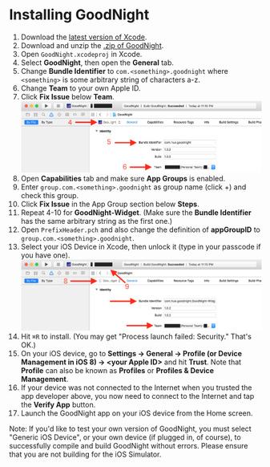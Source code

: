 # Installing GoodNight

1. Download the [latest version of Xcode][1].
2. Download and unzip the [.zip of GoodNight][2].
3. Open `GoodNight.xcodeproj` in Xcode.
4. Select **GoodNight**, then open the **General** tab.
5. Change **Bundle Identifier** to `com.<something>.goodnight` where
`<something>` is some arbitrary string of characters a-z.
6. Change **Team** to your own Apple ID.
7. Click **Fix Issue** below **Team**.
![help-img-1](help-img-1.png)
8. Open **Capabilities** tab and make sure **App Groups** is enabled. 
9. Enter `group.com.<something>.goodnight` as group name (click +) and check this group.
10. Click **Fix Issue** in the App Group section below **Steps**.
11. Repeat 4-10 for **GoodNight-Widget**. (Make sure the **Bundle Identifier** has
the same arbitrary string as the first one.)
12. Open `PrefixHeader.pch` and also change the definition of **appGroupID** to `group.com.<something>.goodnight`.
13. Select your iOS Device in Xcode, then unlock it (type in your passcode if you
have one).
![help-img-2](help-img-2.png)
14. Hit `⌘R` to install. (You may get "Process launch failed: Security." That's
OK.)
15. On your iOS device, go to **Settings → General → Profile (or Device Management in iOS 8) →
\<your Apple ID\>** and hit **Trust**.  Note that **Profile** can also be known as **Profiles** or **Profiles & Device Management**. 
16. If your device was not connected to the Internet when you trusted the app developer above, you now need to connect to the Internet and tap the **Verify App** button.
17. Launch the GoodNight app on your iOS device from the Home screen.

Note: If you'd like to test your own version of GoodNight, you must select
"Generic iOS Device", or your own device (if plugged in, of course), to
successfully compile and build GoodNight without errors. Please ensure that you
are not building for the iOS Simulator.

[1]: https://itunes.apple.com/us/app/xcode/id497799835
[2]: https://github.com/anthonya1999/GoodNight/archive/master.zip
